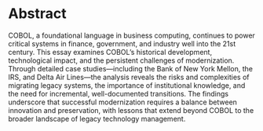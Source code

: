 # Abstract

COBOL, a foundational language in business computing, continues to power critical systems in finance, government, and industry well into the 21st century. This essay examines COBOL’s historical development, technological impact, and the persistent challenges of modernization. Through detailed case studies—including the Bank of New York Mellon, the IRS, and Delta Air Lines—the analysis reveals the risks and complexities of migrating legacy systems, the importance of institutional knowledge, and the need for incremental, well-documented transitions. The findings underscore that successful modernization requires a balance between innovation and preservation, with lessons that extend beyond COBOL to the broader landscape of legacy technology management.
